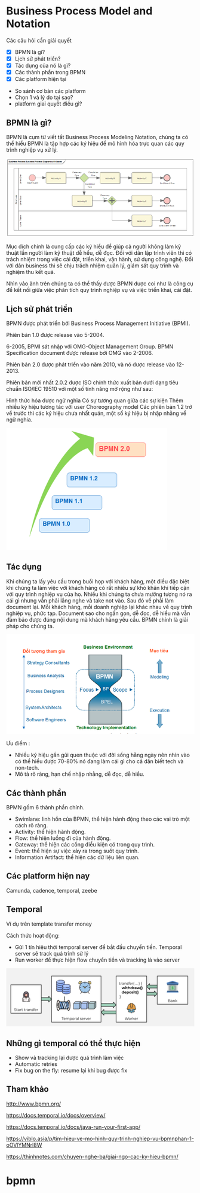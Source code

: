 # Business Process Model and Notation

Các câu hỏi cần giải quyết

- [x] BPMN là gì?
- [x] Lịch sử phát triển?
- [x] Tác dụng của nó là gì?
- [x] Các thành phần trong BPMN
- [x] Các platform hiện tại
- So sánh cơ bản các platform
- Chọn 1 và lý do tại sao?
- platform giaỉ quyết điều gì?


## BPMN là gì?

BPMN là cụm từ viết tắt Business Process Modeling Notation, chúng ta có thể hiểu BPMN là tập hợp các ký hiệu để mô hình hóa trực quan các quy trình nghiệp vụ xử lý.

![BPMN](./images/bpmn.png)

Mục đích chính là cung cấp các ký hiểu để giúp cả người không làm kỹ thuật lần người làm kỹ thuật dễ hểu, dễ đọc. Đối với dân lập trình viên thì có trách nhiệm trong việc cài đặt, triển khai, vận hành, sử dụng công nghệ. Đối với dân business thì sẽ chịu trách nhiệm quản lý, giám sát quy trình và nghiệm thu kết quả.

Nhìn vảo ảnh trên chúng ta có thể thấy được BPMN được coi như là công cụ để kết nối giữa việc phân tích quy trình nghiệp vụ và việc triển khai, cài đặt.

## Lịch sử phát triển

BPMN được phát triển bới Business Process Management Initiative (BPMI).

Phiên bản 1.0 được release vào 5-2004.

6-2005, BPMI sát nhập với OMG-Object Management Group. BPMN Specification document được release bởi OMG vào 2-2006.

Phiên bản 2.0 được phát triển vào năm 2010, và nó được release vào 12-2013.

Phiên bản mới nhất 2.0.2 được ISO chính thức xuất bản dưới dạng tiêu chuẩn ISO/IEC 19510 với một số tính năng mở rộng như sau:

Hình thức hóa được ngữ nghĩa
Có sự tương quan giữa các sự kiện
Thêm nhiều ký hiệu tương tác với user
Choreography model
Các phiên bản 1.2 trở về trước thì các ký hiệu chưa nhất quán, một số ký hiệu bị nhập nhằng về ngữ nghia.


![history](./images/history.png)

## Tác dụng

Khi chúng ta lấy yêu cầu trong buổi họp với khách hàng, một điều đặc biệt khi chúng ta làm việc với khách hàng có rất nhiều sự khó khăn khi tiếp cận với quy trình nghiệp vụ của họ. Nhiều khi chúng ta chưa mường tượng nó ra cái gì nhưng vẫn phải lắng nghe và take not vào. Sau đó về phải làm document lại. Mỗi khách hàng, mỗi doanh nghiệp lại khác nhau về quy trình nghiệp vụ, phức tạp. Document sao cho ngắn gọn, dễ đọc, dễ hiểu mà vẫn đảm bảo được đúng nội dung mà khách hàng yêu cầu. BPMN chính là giải pháp cho chúng ta.


![useful](./images/tac-dung.png)

Ưu điểm :

- Nhiều ký hiệu gần gũi quen thuộc với đời sống hằng ngày nên nhìn vào có thể hiểu được 70-80% nó đang làm cái gì cho cả dân biết tech và non-tech.
- Mô tả rõ ràng, hạn chế nhập nhằng, dễ đọc, dễ hiểu.

## Các thành phần

BPMN gồm 6 thành phần chính.

- Swimlane: linh hồn của BPMN, thể hiện hành động theo các vai trò một cách rõ ràng.
- Activity: thể hiện hành động.
- Flow: thể hiện luồng đi của hành động.
- Gateway: thể hiện các cổng điều kiện có trong quy trình.
- Event: thể hiện sự việc xảy ra trong suốt quy trình.
- Information Artifact: thể hiện các dữ liệu liên quan.

## Các platform hiện nay
Camunda, cadence, temporal, zeebe

## Temporal
Ví dụ trên template transfer money

Cách thức hoạt động:
- Gửi 1 tín hiệu thời temporal server để bắt đầu chuyển tiền. Temporal server sẽ track quá trình sử lý
- Run worker để thực hiện flow chuyển tiền và tracking là vào server

![useful](./images/example.png)


## Những gì temporal có thể thực hiện

- Show và tracking lại được quá trình làm việc
- Automatic retries
- Fix bug on the fly: resume lại khi bug được fix


## Tham khảo

http://www.bpmn.org/ 

https://docs.temporal.io/docs/overview/

https://docs.temporal.io/docs/java-run-your-first-app/

https://viblo.asia/p/tim-hieu-ve-mo-hinh-quy-trinh-nghiep-vu-bpmnphan-1-oOVlYMNrl8W

https://thinhnotes.com/chuyen-nghe-ba/giai-ngo-cac-ky-hieu-bpmn/
# bpmn
